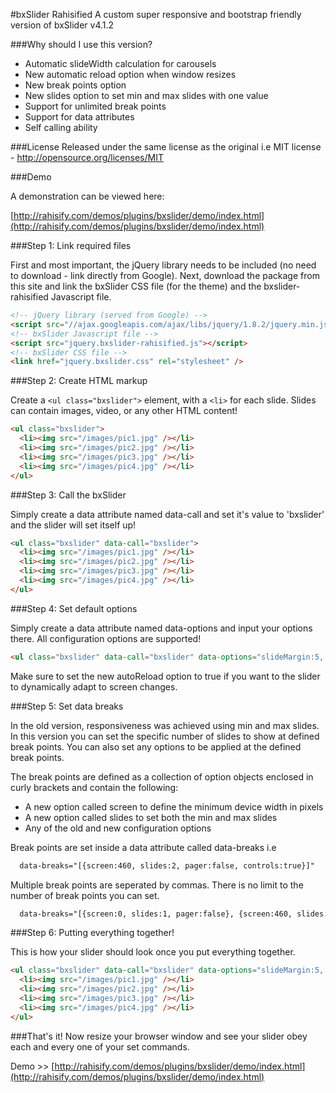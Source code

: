 #bxSlider Rahisified
A custom super responsive and bootstrap friendly version of bxSlider v4.1.2

###Why should I use this version?

* Automatic slideWidth calculation for carousels
* New automatic reload option when window resizes
* New break points option
* New slides option to set min and max slides with one value
* Support for unlimited break points
* Support for data attributes
* Self calling ability

###License
Released under the same license as the original i.e MIT license - http://opensource.org/licenses/MIT

###Demo

A demonstration can be viewed here:

[http://rahisify.com/demos/plugins/bxslider/demo/index.html](http://rahisify.com/demos/plugins/bxslider/demo/index.html)

###Step 1: Link required files

First and most important, the jQuery library needs to be included (no need to download - link directly from Google). Next, download the package from this site and link the bxSlider CSS file (for the theme) and the bxslider-rahisified Javascript file.

```html
<!-- jQuery library (served from Google) -->
<script src="//ajax.googleapis.com/ajax/libs/jquery/1.8.2/jquery.min.js"></script>
<!-- bxSlider Javascript file -->
<script src="jquery.bxslider-rahisified.js"></script>
<!-- bxSlider CSS file -->
<link href="jquery.bxslider.css" rel="stylesheet" />
```

###Step 2: Create HTML markup

Create a `<ul class="bxslider">` element, with a `<li>` for each slide. Slides can contain images, video, or any other HTML content!

```html
<ul class="bxslider">
  <li><img src="/images/pic1.jpg" /></li>
  <li><img src="/images/pic2.jpg" /></li>
  <li><img src="/images/pic3.jpg" /></li>
  <li><img src="/images/pic4.jpg" /></li>
</ul>
```

###Step 3: Call the bxSlider

Simply create a data attribute named data-call and set it's value to 'bxslider' and the slider will set itself up!

```html
<ul class="bxslider" data-call="bxslider">
  <li><img src="/images/pic1.jpg" /></li>
  <li><img src="/images/pic2.jpg" /></li>
  <li><img src="/images/pic3.jpg" /></li>
  <li><img src="/images/pic4.jpg" /></li>
</ul>
```

###Step 4: Set default options

Simply create a data attribute named data-options and input your options there. All configuration options are supported!

```html
<ul class="bxslider" data-call="bxslider" data-options="slideMargin:5, autoReload:true">

```
Make sure to set the new autoReload option to true if you want to the slider to dynamically adapt to screen changes.

###Step 5: Set data breaks

In the old version, responsiveness was achieved using min and max slides. In this version you can set the specific number of slides to show at defined break points. You can also set any options to be applied at the defined break points.

The break points are defined as a collection of option objects enclosed in curly brackets and contain the following:

* A new option called screen to define the minimum device width in pixels
* A new option called slides to set both the min and max slides
* Any of the old and new configuration options

Break points are set inside a data attribute called data-breaks i.e


```html
  data-breaks="[{screen:460, slides:2, pager:false, controls:true}]"

```

Multiple break points are seperated by commas. There is no limit to the number of break points you can set.


```html
  data-breaks="[{screen:0, slides:1, pager:false}, {screen:460, slides:2}, {screen: 768, slides:3}]"
```

###Step 6: Putting everything together!

This is how your slider should look once you put everything together.


```html
<ul class="bxslider" data-call="bxslider" data-options="slideMargin:5, autoReload:true" data-breaks="[{screen:0, slides:1, pager:false}, {screen:460, slides:2}, {screen: 768, slides:3}]">
  <li><img src="/images/pic1.jpg" /></li>
  <li><img src="/images/pic2.jpg" /></li>
  <li><img src="/images/pic3.jpg" /></li>
  <li><img src="/images/pic4.jpg" /></li>
</ul>
```

###That's it!
Now resize your browser window and see your slider obey each and every one of your set commands.

Demo >> [http://rahisify.com/demos/plugins/bxslider/demo/index.html](http://rahisify.com/demos/plugins/bxslider/demo/index.html)

